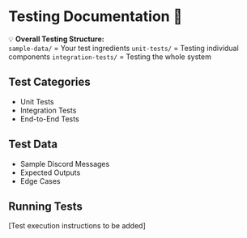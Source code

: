 # Testing Documentation 🧪

💡 **Overall Testing Structure:**  
`sample-data/` = Your test ingredients
`unit-tests/`  = Testing individual components
`integration-tests/` = Testing the whole system

## Test Categories
- Unit Tests
- Integration Tests
- End-to-End Tests

## Test Data
- Sample Discord Messages
- Expected Outputs
- Edge Cases

## Running Tests
[Test execution instructions to be added]
